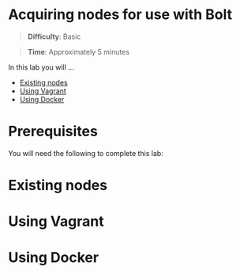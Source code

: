 # Acquiring nodes for use with Bolt

> **Difficulty**: Basic

> **Time**: Approximately 5 minutes

In this lab you will ...

- [Existing nodes](#existing-nodes)
- [Using Vagrant](#using-vagrant)
- [Using Docker](#using-docker)

# Prerequisites

You will need the following to complete this lab:

# Existing nodes

# Using Vagrant

# Using Docker
